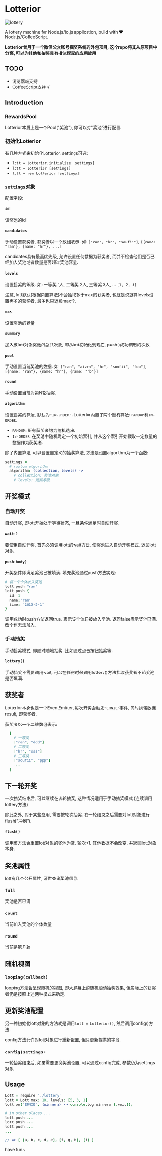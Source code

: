 
# Lotterior

![lottery](http://lewis-manning.co.uk/wp-content/uploads/2015/01/Lottery-Balls-014.jpg)

A lottery machine for Node.js/io.js application, build with ❤ Node.js/CoffeeScript.

**Lotterior曾用于一个微信公众账号摇奖系统的外包项目, 这个repo将其从原项目中分离, 可以为其他和抽奖具有相似模型的应用使用**

## TODO

+ 浏览器端支持
+ CoffeeScript支持 √

## Introduction

### RewardsPool
Lotterior本质上是一个Pool("奖池"), 你可以对"奖池"进行配置.

### 初始化Lotterior

有几种方式来初始化Lotterior, settings可选:

+ `lott = Lotterior.initialize [settings]`
+ `lott = Lotterior [settings] `
+ `lott = new Lotterior [settings] `

### `settings`对象

配置字段:

#### `id`
该奖池的id

#### `candidates`
手动设置获奖者, 获奖者以一个数组表示. 如: `["ran", "hr", "soufii"]`, `[{name: "ran"}, {name: "hr"}, ...]`

candidates具有最高优先级, 允许设置任何数据为获奖者, 而并不检查他们是否已经加入奖池或者数量是否超过奖池容量.

#### `levels`
设置摇奖的等级. 如: 一等奖 1人, 二等奖 2人, 三等奖 3人, ... `[1, 2, 3]`

注意, lott默认(根据内置算法)不会抽取多于max的获奖者, 也就是说就算levels设置再多的获奖者, 最多也只返回max个.

#### `max`
设置奖池的容量

#### `summary`
加入该lott对象奖池的总共次数, 即从lott初始化到现在, push()成功调用的次数

#### `pool`
手动设置当前奖池的数据. 如: `["ran", "aizen", "hr", "soufii", "foo"]`, `[{name: "ran"}, {name: "hr"}, {name: "rb"}]`

#### `round`
手动设置当前为第N轮抽奖.

#### `algorithm`
设置摇奖的算法, 默认为`"IN-ORDER"`. Lotterior内置了两个随机算法: `RANDOM`和`IN-ORDER`.

+ `RANDOM`: 所有获奖者均为随机选出.
+ `IN-ORDER`: 在奖池中随机确定一个初始索引, 并从这个索引开始截取一定数量的数据作为获奖者.

除了内置算法, 可以设置自定义的抽奖算法, 方法是设置algorithm为一个函数:

```coffee
settings = 
  # custom algorithm
  algorithm: (collection, levels) ->
    # collection: 奖池对象
    # levels: 摇奖等级
```

## 开奖模式

### 自动开奖
自动开奖, 即lott开始处于等待状态, 一旦条件满足时自动开奖.

#### `wait()`
要使用自动开奖, 首先必须调用lott的wait方法, 使奖池进入自动开奖模式. 返回lott对象.

#### `push(body)`
开奖条件即满足奖池已被填满. 填充奖池通过push方法实现:

```coffee
# 将一个个体放入奖池
lott.push "ran"
lott.push {
  id: 1
  name:'ran'
  time: "2015-5-1"
}
```

调用成功时push方法返回true, 表示该个体已被放入奖池, 返回false表示奖池已满, 改个体无法加入.

### 手动抽奖
手动摇奖模式, 即随时随地抽奖. 比如通过点击按钮抽奖等.

#### `lottery()`
手动抽奖不需要调用wait, 可以在任何时候调用lottery()方法抽取获奖者不论奖池是否填满.

## 获奖者
Lotterior本身也是一个EventEmitter, 每次开奖会触发`"ERNIE"`事件, 同时携带数据result, 即获奖者.

获奖者以一个二维数组表示:

```coffee
  [ 
    # 一等奖
    ["ran", "ddd"]
    # 二等奖
    ["hr", "sss"]
    # 三等奖
    ["soufii", "ppp"]
    ...
  ]
```

## 下一轮开奖
一次抽奖结束后, 可以继续在该轮抽奖, 这种情况适用于手动抽奖模式.(连续调用lottery方法)

除此之外, 对于某些应用, 需要按轮次抽奖. 在一轮结束之后需要对lott对象进行flush("冲刷").

#### `flush()`
调用该方法会重置lott对象的奖池为空, 轮次+1, 其他数据不会改变. 并返回lott对象本身.

## 奖池属性
lott有几个公开属性, 可供查询奖池信息.

### `full`
奖池是否已满

### `count`
当前加入奖池的个体数量

### `round`
当前是第几轮

## 随机视图

### `looping(callback)`
looping方法会呈现随机的视图, 即大屏幕上的随机滚动抽奖效果, 但实际上的获奖者仍是按照上述两种模式来确定.

## 更新奖池配置
另一种初始化lott对象的方法就是调用`lott = Lotterior()`, 然后调用config()方法.

config方法允许对lott对象进行重新配置, 但只更新提供的字段.

### `config(settings)`
一轮抽奖结束后, 如果需要更换奖池设置, 可以通过config完成, 参数仍为settings对象.

## Usage

```coffee
Lott = require './lottery'
lott = Lott max: 10, levels: [5, 3, 1]
lott.on("ERNIE", (winners) -> console.log winners ).wait();

# in other places ...
lott.push ...
lott.push ...
lott.push ...
...

// => [ [a, b, c, d, e], [f, g, h], [i] ]
```

have fun~

